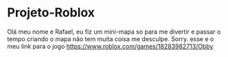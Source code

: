 # Projeto-Roblox
Olá meu nome e Rafael, eu fiz um mini-mapa so para me divertir e passar o tempo criando o mapa não tem muita coisa me desculpe. Sorry.
esse e o meu link para o jogo
https://www.roblox.com/games/18283982713/Obby

